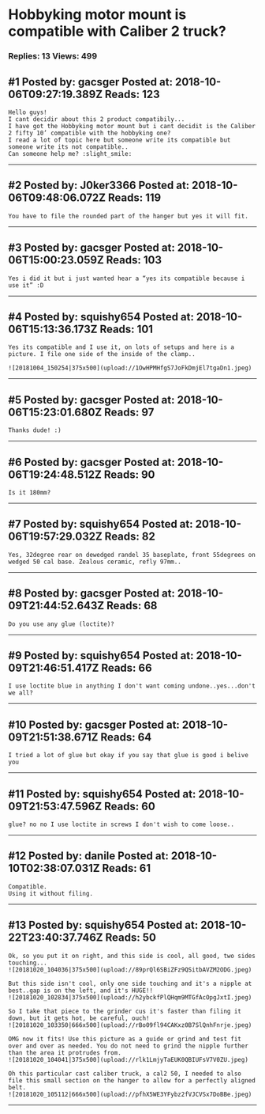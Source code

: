 # Hobbyking motor mount is compatible with Caliber 2 truck?

### Replies: 13 Views: 499

## \#1 Posted by: gacsger Posted at: 2018-10-06T09:27:19.389Z Reads: 123

```
Hello guys!
I cant decidir about this 2 product compatibily...
I have got the Hobbyking motor mount but i cant decidit is the Caliber 2 fifty 10’ compatible with the hobbyking one?
I read a lot of topic here but someone write its compatible but someone write its not compatible..
Can someone help me? :slight_smile:
```

---
## \#2 Posted by: J0ker3366 Posted at: 2018-10-06T09:48:06.072Z Reads: 119

```
You have to file the rounded part of the hanger but yes it will fit.
```

---
## \#3 Posted by: gacsger Posted at: 2018-10-06T15:00:23.059Z Reads: 103

```
Yes i did it but i just wanted hear a “yes its compatible because i use it” :D
```

---
## \#4 Posted by: squishy654 Posted at: 2018-10-06T15:13:36.173Z Reads: 101

```
Yes its compatible and I use it, on lots of setups and here is a picture. I file one side of the inside of the clamp..

![20181004_150254|375x500](upload://1OwHPMHfgS7JoFkDmjEl7tgaDn1.jpeg)
```

---
## \#5 Posted by: gacsger Posted at: 2018-10-06T15:23:01.680Z Reads: 97

```
Thanks dude! :)
```

---
## \#6 Posted by: gacsger Posted at: 2018-10-06T19:24:48.512Z Reads: 90

```
Is it 180mm?
```

---
## \#7 Posted by: squishy654 Posted at: 2018-10-06T19:57:29.032Z Reads: 82

```
Yes, 32degree rear on dewedged randel 35 baseplate, front 55degrees on wedged 50 cal base. Zealous ceramic, refly 97mm..
```

---
## \#8 Posted by: gacsger Posted at: 2018-10-09T21:44:52.643Z Reads: 68

```
Do you use any glue (loctite)?
```

---
## \#9 Posted by: squishy654 Posted at: 2018-10-09T21:46:51.417Z Reads: 66

```
I use loctite blue in anything I don't want coming undone..yes...don't we all?
```

---
## \#10 Posted by: gacsger Posted at: 2018-10-09T21:51:38.671Z Reads: 64

```
I tried a lot of glue but okay if you say that glue is good i belive you
```

---
## \#11 Posted by: squishy654 Posted at: 2018-10-09T21:53:47.596Z Reads: 60

```
glue? no no I use loctite in screws I don't wish to come loose..
```

---
## \#12 Posted by: danile Posted at: 2018-10-10T02:38:07.031Z Reads: 61

```
Compatible.
Using it without filing.
```

---
## \#13 Posted by: squishy654 Posted at: 2018-10-22T23:40:37.746Z Reads: 50

```
Ok, so you put it on right, and this side is cool, all good, two sides touching...
![20181020_104036|375x500](upload://89prQl6SBiZFz9QSitbAVZM2ODG.jpeg) 

But this side isn't cool, only one side touching and it's a nipple at best..gap is on the left, and it's HUGE!!
![20181020_102834|375x500](upload://h2ybckfPlQHqm9MTGfAcOpgJxtI.jpeg) 

So I take that piece to the grinder cus it's faster than filing it down, but it gets hot, be careful, ouch!
![20181020_103350|666x500](upload://rBo09fl94CAKxz0B7SlQnhFnrje.jpeg) 

OMG now it fits! Use this picture as a guide or grind and test fit over and over as needed. You do not need to grind the nipple further than the area it protrudes from.
![20181020_104041|375x500](upload://rlk1LmjyTaEUK0QBIUFsV7V0ZU.jpeg) 

Oh this particular cast caliber truck, a cal2 50, I needed to also file this small section on the hanger to allow for a perfectly aligned belt.
![20181020_105112|666x500](upload://pfhX5WE3YFybz2fVJCVSx7DoBBe.jpeg)
```

---
